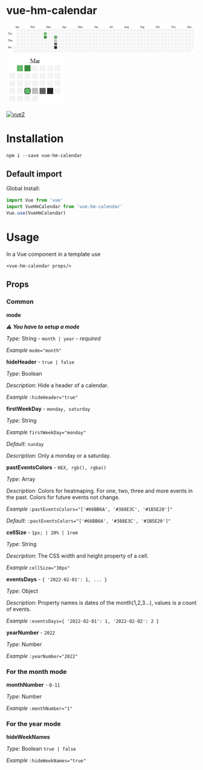 # vue-hm-calendar

<img src="https://github.com/cargovova/vue-hm-calendar/blob/master/screens/year.png" alt="">

<img src="https://github.com/cargovova/vue-hm-calendar/blob/master/screens/month.png" alt="">

[![vue2](https://img.shields.io/badge/vue-2.x-brightgreen.svg)](https://v2.vuejs.org/)

# Installation

```
npm i --save vue-hm-calendar
```

## Default import

Global Install:

```javascript
import Vue from 'vue'
import VueHmCalendar from 'vue-hm-calendar'
Vue.use(VueHmCalendar)
```

# Usage

In a Vue component in a template use

```
<vue-hm-calendar props/>
```

## Props

### Common

**mode**

**_⚠️ You have to setup a mode_**

_Type_: String - `month | year` - _required_

_Example_ `mode="month"`

**hideHeader** - `true | false`

_Type_: Boolean

_Description_: Hide a header of a calendar.

_Example_ `:hideHeader="true"`

**firstWeekDay** - `monday, saturday`

_Type_: String

_Example_ `firstWeekDay="monday"`

_Default_: `sunday`

_Description_: Only a monday or a saturday.

**pastEventsColors** - `HEX, rgb(), rgba()`

_Type_: Array

_Description_: Colors for heatmaping. For one, two, three and more events in the past. Colors for future events not change.

_Example_ `:pastEventsColors="['#66BB6A', '#388E3C', '#1B5E20']"`

_Default_: `:pastEventsColors="['#66BB6A', '#388E3C', '#1B5E20']"`

**cellSize** - `1px; | 20% | 1rem`

_Type_: String

_Description_: The CSS width and height property of a cell.

_Example_ `cellSize="30px"`

**eventsDays** - `{ '2022-02-01': 1, ... }`

_Type_: Object

_Description_: Property names is dates of the month(1,2,3...), values is a count of events.

_Example_ `:eventsDays={ '2022-02-01': 1, '2022-02-02': 2 }`

**yearNumber** - `2022`

_Type_: Number

_Example_ `:yearNumber="2022"`

### For the month mode

**monthNumber** - `0-11`

_Type_: Number

_Example_ `:monthNumber="1"`

### For the year mode

**hideWeekNames**

_Type_: Boolean `true | false`

_Example_ `:hideWeekNames="true"`
